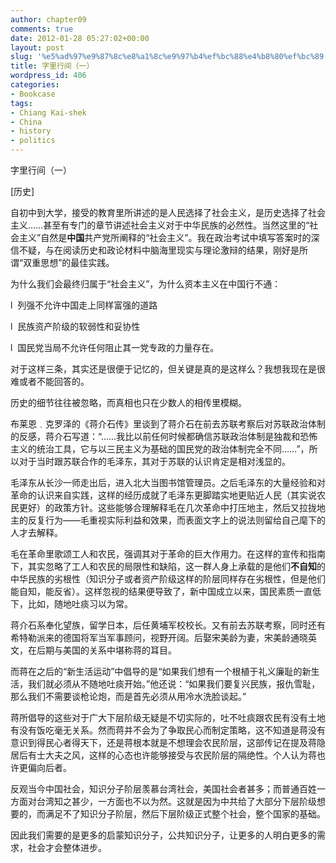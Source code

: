 ```yaml
---
author: chapter09
comments: true
date: 2012-01-28 05:27:02+00:00
layout: post
slug: '%e5%ad%97%e9%87%8c%e8%a1%8c%e9%97%b4%ef%bc%88%e4%b8%80%ef%bc%89'
title: 字里行间（一）
wordpress_id: 406
categories:
- Bookcase
tags:
- Chiang Kai-shek
- China
- history
- politics
---
```


字里行间（一）

[历史]

自初中到大学，接受的教育里所讲述的是人民选择了社会主义，<!-- more -->是历史选择了社会主义……甚至有专门的章节讲述社会主义对于中华民族的必然性。当然这里的“社会主义”自然是**中国**共产党所阐释的“社会主义”。我在政治考试中填写答案时的深信不疑，与在阅读历史和政论材料中脑海里现实与理论激辩的结果，刚好是所谓“双重思想”的最佳实践。

为什么我们会最终归属于“社会主义”，为什么资本主义在中国行不通：

l  列强不允许中国走上同样富强的道路

l  民族资产阶级的软弱性和妥协性

l  国民党当局不允许任何阻止其一党专政的力量存在。

对于这样三条，其实还是很便于记忆的，但关键是真的是这样么？我想我现在是很难或者不能回答的。

历史的细节往往被忽略，而真相也只在少数人的相传里模糊。

布莱恩﹒克罗泽的《蒋介石传》里谈到了蒋介石在前去苏联考察后对苏联政治体制的反感，蒋介石写道：“……我比以前任何时候都确信苏联政治体制是独裁和恐怖主义的统治工具，它与以三民主义为基础的国民党的政治体制完全不同……”，所以对于当时跟苏联合作的毛泽东，其对于苏联的认识肯定是相对浅显的。

毛泽东从长沙一师走出后，进入北大当图书馆管理员。之后毛泽东的大量经验和对革命的认识来自实践，这样的经历成就了毛泽东更脚踏实地更贴近人民（其实说农民更好）的政策方针。这些能够合理解释毛在几次革命中打压地主，然后又拉拢地主的反复行为——毛重视实际利益和效果，而表面文字上的说法则留给自己麾下的人才去解释。

毛在革命里歌颂工人和农民，强调其对于革命的巨大作用力。在这样的宣传和指南下，其实忽略了工人和农民的局限性和缺陷，这一群人身上承载的是他们**不自知**的中华民族的劣根性（知识分子或者资产阶级这样的阶层同样存在劣根性，但是他们能自知，能反省）。这样忽视的结果便导致了，新中国成立以来，国民素质一直低下，比如，随地吐痰习以为常。

蒋介石系奉化望族，留学日本，后任黄埔军校校长。又有前去苏联考察，同时还有希特勒派来的德国将军当军事顾问，视野开阔。后娶宋美龄为妻，宋美龄通晓英文，在后期与美国的关系中堪称蒋的耳目。

而蒋在之后的“新生活运动”中倡导的是“如果我们想有一个根植于礼义廉耻的新生活，我们就必须从不随地吐痰开始。”他还说：“如果我们要复兴民族，报仇雪耻，那么我们不需要谈枪论炮，而是首先必须从用冷水洗脸谈起。”

蒋所倡导的这些对于广大下层阶级无疑是不切实际的，吐不吐痰跟农民有没有土地有没有饭吃毫无关系。然而蒋并不会为了争取民心而制定策略，这不知道是蒋没有意识到得民心者得天下，还是蒋根本就是不想理会农民阶层，这部传记在提及蒋隐居后有士大夫之风，这样的心态也许能够接受与农民阶层的隔绝性。个人认为蒋也许更偏向后者。

反观当今中国社会，知识分子阶层羡慕台湾社会，美国社会者甚多；而普通百姓一方面对台湾知之甚少，一方面也不以为然。这就是因为中共给了大部分下层阶级想要的，而满足不了知识分子阶层，然后下层阶级正式整个社会，整个国家的基础。

因此我们需要的是更多的启蒙知识分子，公共知识分子，让更多的人明白更多的需求，社会才会整体进步。
